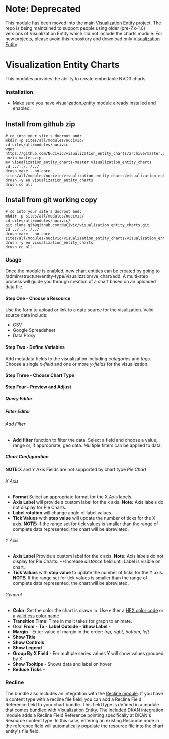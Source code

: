# Note: Deprecated

This module has been moved into the main [Visualization Entity](https://github.com/NuCivic/visualization_entity) project. The repo is being maintained to support people using older (pre-7.x-1.0) versions of Visualization Entity which did not include the charts module. For new projects, please avoid this repository and download only [Visualization Entity](https://github.com/NuCivic/visualization_entity)

# Visualization Entity Charts
This modules provides the ability to create embedable NVD3 charts.

### Installation 
- Make sure you have [visualization_entity](https://github.com/NuCivic/visualization_entity) module already installed and enabled.

## Install from github zip
```
# cd into your site's docroot and:
mkdir -p sites/all/modules/nucivic/
cd sites/all/modules/nucivic
wget https://github.com/NuCivic/visualization_entity_charts/archive/master.zip
unzip master.zip
mv visualization_entity_charts-master visualization_entity_charts
cd ../../../../
drush make --no-core sites/all/modules/nucivic/visualization_entity_charts/visualization_entity_charts.make
drush -y en visualization_entity_charts
drush cc all
```

## Install from git working copy

```
# cd into your site's docroot and:
mkdir -p sites/all/modules/nucivic/
cd sites/all/modules/nucivic/
git clone git@github.com:NuCivic/visualization_entity_charts.git
cd ../../../../
drush make --no-core sites/all/modules/nucivic/visualization_entity_charts/visualization_entity_charts.make
drush -y en visualization_entity_charts
drush cc all
```

### Usage
Once the module is enabled, new chart entities can be created by going to /admin/structure/entity-type/visualization/ve_chart/add. A multi-step process will guide you through creation of a chart based on an uploaded data file.

#### Step One - Choose a Resource
Use the form to upload or link to a data source for the visulization.
Valid source data include:
* CSV
* Google Spreadsheet
* Data Proxy

#### Step Two - Define Variables
Add metadata fields to the visualization including *categories* and *tags*.
Choose a single *x-field* and one or more *y-fields* for the visualization.

#### Step Three - Choose Chart Type

#### Step Four - Preview and Adjust
##### Query Editor

##### Filter Editor
###### Add Filter
* **Add filter** function to filter the data. Select a field and choose a value, range or, if appropriate, geo data.
Multiple filters can be applied to data.

##### Chart Configuration
**NOTE**:X and Y Axis Fields are not supported by chart type *Pie Chart*
###### X Axis
* **Format** Select an appropriate format for the X Axis labels.
* **Axis Label**  will provide a custom label for the x axis. **Note:** Axis labels do not display for Pie Charts.
* **Label rotation** will change angle of label values.
* **Tick Values** with **step value** will update the number of ticks for the X axis. **NOTE:** If the range set for tick values is smaller than the range of complete data represented, the chart will be abreviated.


###### Y Axis
* **Axis Label** Provide a custom label for the x axis. **Note:** Axis labels do not display for Pie Charts. **Increase *distance* field until Label is visible on chart.
* **Tick Values** with **step value** to update the number of ticks for the Y axis. **NOTE:** If the range set for tick values is smaller than the range of complete data represented, the chart will be abreviated.

###### General
* **Color**: Set the color the chart is drawn in. Use either a [HEX color code](http://www.w3schools.com/tags/ref_colorpicker.asp) or a [valid css color name ](http://www.w3schools.com/cssref/css_colornames.asp)
* **Transition Time**: Time in ms it takes for graph to animate.
* Goal
**From** - 
**To** - 
**Label Outside** - 
**Show Label** - 
* **Margin** - Enter value of margin in the order: *top, right, bottom, left*
* **Show Title**
* **Show Controls**
* **Show Legend**
* **Group By X Field** - For multiple series values Y will show values grouped by X
* **Show Tooltips** - Shows data and label on hover
* **Reduce Ticks** - 

### Recline
The bundle also includes an integration with the [Recline module](https://github.com/NuCivic/recline). If you have a content type with a recline file field, you can add a Recline Field Reference field to your chart bundle. This field type is defined in a module that comes bundled with [Visualization Entity](https://github.com/NuCivic/visualization_entity). The included DKAN integration module adds a Recline Field Reference pointing specifically at DKAN's Resource content type. In this case, entering an existing Resource node in the reference field will automatically populate the resource file into the chart entity's file field.
